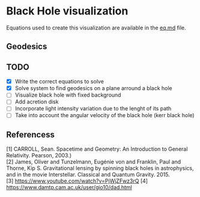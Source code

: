 # Black Hole visualization

Equations used to create this visualization are available in the [eq.md](eq.md) file.

## Geodesics

## TODO

- [x] Write the correct equations to solve 
- [x] Solve system to find geodesics on a plane arround a black hole
- [ ] Visualize black hole with fixed background
- [ ] Add acretion disk
- [ ] Incorporate light intensity variation due to the lenght of its path
- [ ] Take into account the angular velocity of the black hole (kerr black hole)

## Referencess

[1] CARROLL, Sean. Spacetime and Geometry: An Introduction to General Relativity. Pearson, 2003.)    
[2] James, Oliver and Tunzelmann, Eugénie von and Franklin, Paul and Thorne, Kip S. Gravitational lensing by spinning black holes in astrophysics, and in the movie Interstellar. Classical and Quantum Gravity. 2015.    
[3] <https://www.youtube.com/watch?v=PjWjZFwz3rQ>
[4] <https://www.damtp.cam.ac.uk/user/gio10/dad.html>